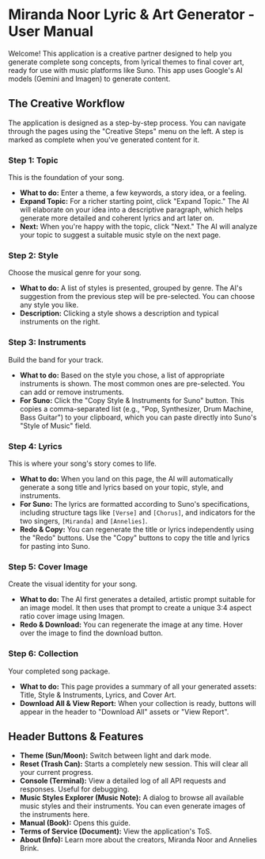 # Miranda Noor Lyric & Art Generator - User Manual

Welcome! This application is a creative partner designed to help you generate complete song concepts, from lyrical themes to final cover art, ready for use with music platforms like Suno. This app uses Google's AI models (Gemini and Imagen) to generate content.

## The Creative Workflow

The application is designed as a step-by-step process. You can navigate through the pages using the "Creative Steps" menu on the left. A step is marked as complete when you've generated content for it.

### Step 1: Topic
This is the foundation of your song.
- **What to do:** Enter a theme, a few keywords, a story idea, or a feeling.
- **Expand Topic:** For a richer starting point, click "Expand Topic." The AI will elaborate on your idea into a descriptive paragraph, which helps generate more detailed and coherent lyrics and art later on.
- **Next:** When you're happy with the topic, click "Next." The AI will analyze your topic to suggest a suitable music style on the next page.

### Step 2: Style
Choose the musical genre for your song.
- **What to do:** A list of styles is presented, grouped by genre. The AI's suggestion from the previous step will be pre-selected. You can choose any style you like.
- **Description:** Clicking a style shows a description and typical instruments on the right.

### Step 3: Instruments
Build the band for your track.
- **What to do:** Based on the style you chose, a list of appropriate instruments is shown. The most common ones are pre-selected. You can add or remove instruments.
- **For Suno:** Click the "Copy Style & Instruments for Suno" button. This copies a comma-separated list (e.g., "Pop, Synthesizer, Drum Machine, Bass Guitar") to your clipboard, which you can paste directly into Suno's "Style of Music" field.

### Step 4: Lyrics
This is where your song's story comes to life.
- **What to do:** When you land on this page, the AI will automatically generate a song title and lyrics based on your topic, style, and instruments.
- **For Suno:** The lyrics are formatted according to Suno's specifications, including structure tags like `[Verse]` and `[Chorus]`, and indicators for the two singers, `[Miranda]` and `[Annelies]`.
- **Redo & Copy:** You can regenerate the title or lyrics independently using the "Redo" buttons. Use the "Copy" buttons to copy the title and lyrics for pasting into Suno.

### Step 5: Cover Image
Create the visual identity for your song.
- **What to do:** The AI first generates a detailed, artistic prompt suitable for an image model. It then uses that prompt to create a unique 3:4 aspect ratio cover image using Imagen.
- **Redo & Download:** You can regenerate the image at any time. Hover over the image to find the download button.

### Step 6: Collection
Your completed song package.
- **What to do:** This page provides a summary of all your generated assets: Title, Style & Instruments, Lyrics, and Cover Art.
- **Download All & View Report:** When your collection is ready, buttons will appear in the header to "Download All" assets or "View Report".

## Header Buttons & Features

- **Theme (Sun/Moon):** Switch between light and dark mode.
- **Reset (Trash Can):** Starts a completely new session. This will clear all your current progress.
- **Console (Terminal):** View a detailed log of all API requests and responses. Useful for debugging.
- **Music Styles Explorer (Music Note):** A dialog to browse all available music styles and their instruments. You can even generate images of the instruments here.
- **Manual (Book):** Opens this guide.
- **Terms of Service (Document):** View the application's ToS.
- **About (Info):** Learn more about the creators, Miranda Noor and Annelies Brink.
